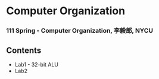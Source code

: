 # Computer Organization
### 111 Spring - Computer Organization, 李毅郎, NYCU
## Contents
- Lab1 - 32-bit ALU
- Lab2
